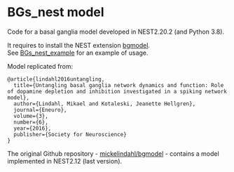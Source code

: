 # BGs_nest model
Code for a basal ganglia model developed in NEST2.20.2 (and Python 3.8).

It requires to install the NEST extension [bgmodel](https://github.com/marcobiasizzo/bgmodel).  
See [BGs_nest_example](https://github.com/marcobiasizzo/BGs_nest_example) for an example of usage.

Model replicated from:
```
@article{lindahl2016untangling,
  title={Untangling basal ganglia network dynamics and function: Role of dopamine depletion and inhibition investigated in a spiking network model},
  author={Lindahl, Mikael and Kotaleski, Jeanette Hellgren},
  journal={Eneuro},
  volume={3},
  number={6},
  year={2016},
  publisher={Society for Neuroscience}
}
```

The original Github repository - [mickelindahl/bgmodel](https://github.com/mickelindahl/bgmodel) - contains a model implemented in NEST2.12 (last version).

